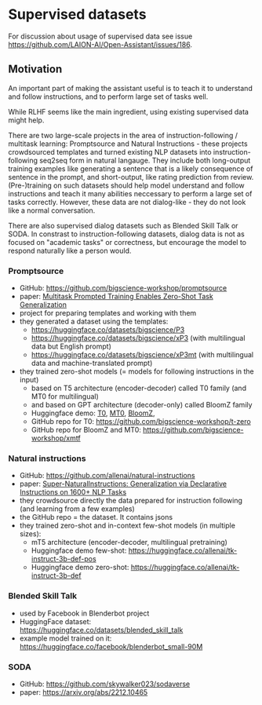 # Supervised datasets

For discussion about usage of supervised data see issue
<https://github.com/LAION-AI/Open-Assistant/issues/186>.

## Motivation

An important part of making the assistant useful is to teach it to understand
and follow instructions, and to perform large set of tasks well.

While RLHF seems like the main ingredient, using existing supervised data might
help.

There are two large-scale projects in the area of instruction-following /
multitask learning: Promptsource and Natural Instructions - these projects
crowdsourced templates and turned existing NLP datasets into
instruction-following seq2seq form in natural langauge. They include both
long-output training examples like generating a sentence that is a likely
consequence of sentence in the prompt, and short-output, like rating prediction
from review. (Pre-)training on such datasets should help model understand and
follow instructions and teach it many abilities neccessary to perform a large
set of tasks correctly. However, these data are not dialog-like - they do not
look like a normal conversation.

There are also supervised dialog datasets such as Blended Skill Talk or SODA. In
constrast to instruction-following datasets, dialog data is not as focused on
"academic tasks" or correctness, but encourage the model to respond naturally
like a person would.

### Promptsource

- GitHub: <https://github.com/bigscience-workshop/promptsource>
- paper:
  [Multitask Prompted Training Enables Zero-Shot Task Generalization](https://arxiv.org/abs/2110.08207)
- project for preparing templates and working with them
- they generated a dataset using the templates:
  - <https://huggingface.co/datasets/bigscience/P3>
  - <https://huggingface.co/datasets/bigscience/xP3> (with multilingual data but
    English prompt)
  - <https://huggingface.co/datasets/bigscience/xP3mt> (with multilingual data
    and machine-translated prompt)
- they trained zero-shot models (= models for following instructions in the
  input)
  - based on T5 architecture (encoder-decoder) called T0 family (and MT0 for
    multilingual)
  - and based on GPT architecture (decoder-only) called BloomZ family
  - Huggingface demo: [T0](https://huggingface.co/bigscience/T0pp),
    [MT0](https://huggingface.co/bigscience/mt0-large),
    [BloomZ](https://huggingface.co/bigscience/bloomz),
  - GitHub repo for T0: <https://github.com/bigscience-workshop/t-zero>
  - GitHub repo for BloomZ and MT0:
    <https://github.com/bigscience-workshop/xmtf>

### Natural instructions

- GitHub: <https://github.com/allenai/natural-instructions>
- paper:
  [Super-NaturalInstructions: Generalization via Declarative Instructions on 1600+ NLP Tasks](https://arxiv.org/abs/2204.07705)
- they crowdsource directly the data prepared for instruction following (and
  learning from a few examples)
- the GitHub repo = the dataset. It contains jsons
- they trained zero-shot and in-context few-shot models (in multiple sizes):
  - mT5 architecture (encoder-decoder, multilingual pretraining)
  - Huggingface demo few-shot:
    <https://huggingface.co/allenai/tk-instruct-3b-def-pos>
  - Huggingface demo zero-shot:
    <https://huggingface.co/allenai/tk-instruct-3b-def>

### Blended Skill Talk

- used by Facebook in Blenderbot project
- HuggingFace dataset: <https://huggingface.co/datasets/blended_skill_talk>
- example model trained on it:
  <https://huggingface.co/facebook/blenderbot_small-90M>

### SODA

- GitHub: <https://github.com/skywalker023/sodaverse>
- paper: <https://arxiv.org/abs/2212.10465>
